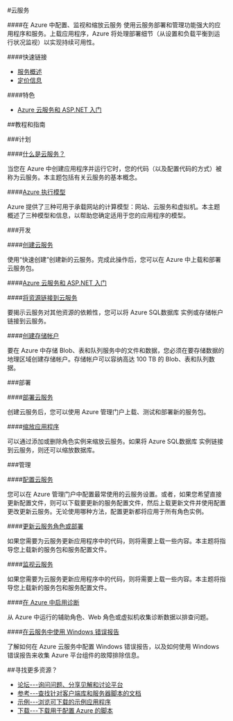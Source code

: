 <properties linkid="dev-net-Cloud-Service" urlDisplayName="Windows Azure Cloud Service" pageTitle="云服务 - Azure 微软云" metaKeywords="Cloud Service,Azure 云服务,资源链接,存储账户,Blob,表,队列,部署,缩放,配置,监视,诊断,可用性,负载平衡" description="在 Azure 中配置、监视和缩放云服务。使用云服务部署和管理功能强大的应用程序和服务。上载应用程序，Azure 将处理部署细节（从设置和负载平衡到运行状况监视）以实现持续可用性。" metaCanonical="" services="Cloud Service" documentationCenter="Services" title="Configure, monitor, and scale your cloud services in Azure" authors="" solutions="" manager="" editor="" />
<tags ms.service="Cloud Service"
    ms.date=""
    wacn.date="07/23/2015"
    />


#云服务

####在 Azure 中配置、监视和缩放云服务
使用云服务部署和管理功能强大的应用程序和服务。上载应用程序，Azure 将处理部署细节（从设置和负载平衡到运行状况监视）以实现持续可用性。

####快速链接

-   [服务概述](/home/features/cloud-services)
-   [定价信息](/home/features/cloud-services/#price)

####特色

-   [Azure 云服务和 ASP.NET 入门](/documentation/articles/cloud-services-dotnet-get-started)

##教程和指南

###计划

####[什么是云服务？](/documentation/articles/cloud-services-what-is)

当您在 Azure 中创建应用程序并运行它时，您的代码（以及配置代码的方式）被称为云服务。本主题包括有关云服务的基本概念。

####[Azure 执行模型](/documentation/articles/fundamentals-application-models)

Azure 提供了三种可用于承载网站的计算模型：网站、云服务和虚拟机。本主题概述了三种模型和信息，以帮助您确定适用于您的应用程序的模型。

###开发

####[创建云服务](/documentation/articles/cloud-services-how-to-create-deploy)

使用“快速创建”创建新的云服务。完成此操作后，您可以在 Azure 中上载和部署云服务包。

####[Azure 云服务和 ASP.NET 入门](/documentation/articles/cloud-services-dotnet-get-started)

####[将资源链接到云服务](/documentation/articles/cloud-services-how-to-manage/#linkresources)

要揭示云服务对其他资源的依赖性，您可以将 Azure SQL数据库 实例或存储帐户链接到云服务。

####[创建存储帐户](/documentation/articles/storage-create-storage-account)

要在 Azure 中存储 Blob、表和队列服务中的文件和数据，您必须在要存储数据的地理区域创建存储帐户。存储帐户可以容纳高达 100 TB 的 Blob、表和队列数据。

###部署

####[部署云服务](/documentation/articles/cloud-services-how-to-create-deploy)

创建云服务后，您可以使用 Azure 管理门户上载、测试和部署新的服务包。

####[缩放应用程序](/documentation/articles/cloud-services-how-to-scale)

可以通过添加或删除角色实例来缩放云服务。如果将 Azure SQL数据库 实例链接到云服务，则还可以缩放数据库。

###管理

####[配置云服务](/documentation/articles/cloud-services-how-to-configure)

您可以在 Azure 管理门户中配置最常使用的云服务设置。或者，如果您希望直接更新配置文件，则可以下载要更新的服务配置文件，然后上载更新文件并使用配置更改更新云服务。无论使用哪种方法，配置更新都将应用于所有角色实例。

####[更新云服务角色或部署](/documentation/articles/cloud-services-how-to-manage/#updaterole)

如果您需要为云服务更新应用程序中的代码，则将需要上载一些内容。本主题将指导您上载新的服务包和服务配置文件。

####[监视云服务](/documentation/articles/cloud-services-how-to-monitor)

如果您需要为云服务更新应用程序中的代码，则将需要上载一些内容。本主题将指导您上载新的服务包和服务配置文件。

####[在 Azure 中启用诊断](/documentation/articles/cloud-services-dotnet-diagnostics)

从 Azure 中运行的辅助角色、Web 角色或虚拟机收集诊断数据以排查问题。

####[在云服务中使用 Windows 错误报告](http://download.microsoft.com/download/C/4/8/C48CAA93-537E-453B-A3EE-55AC0300BD95/WER-in-Azure_Aug2014.pdf)

了解如何在 Azure 云服务中配置 Windows 错误报告，以及如何使用 Windows 错误报告来收集 Azure 平台组件的故障排除信息。

##寻找更多资源？

-   [论坛---询问问题、分享见解和讨论平台](https://social.msdn.microsoft.com/Forums/azure/zh-CN/home?forum=windowsazurezhchs)
-   [参考---查找针对客户端库和服务器脚本的文档](http://msdn.microsoft.com/zh-cn/library/windowsazure/ee460812)
-   [示例---浏览可下载的示例应用程序](http://code.msdn.microsoft.com/windowsazure/site/search?query=cloud%20services&amp;f%5B0%5D.Value=cloud%20services&amp;f%5B0%5D.Type=SearchText&amp;ac=5)
-   [下载---下载用于配置 Azure 的脚本](/zh-cn/downloads/?sdk=net)


